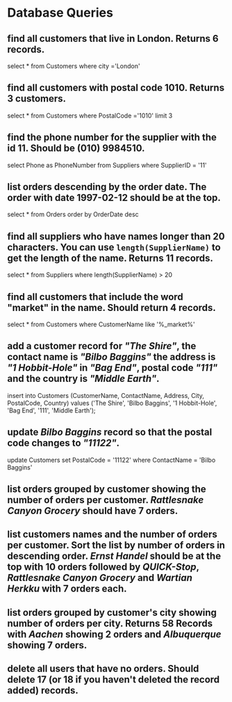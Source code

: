 # Database Queries

## find all customers that live in London. Returns 6 records.
select * from Customers where city ='London'

## find all customers with postal code 1010. Returns 3 customers.
select * from Customers where PostalCode ='1010' limit 3

## find the phone number for the supplier with the id 11. Should be (010) 9984510.
select Phone as PhoneNumber from Suppliers where SupplierID = '11'

## list orders descending by the order date. The order with date 1997-02-12 should be at the top.
select * from Orders order by OrderDate desc

## find all suppliers who have names longer than 20 characters. You can use `length(SupplierName)` to get the length of the name. Returns 11 records.
select * from Suppliers where length(SupplierName) > 20

## find all customers that include the word "market" in the name. Should return 4 records.
select * from Customers where CustomerName like '%_market%'

## add a customer record for _"The Shire"_, the contact name is _"Bilbo Baggins"_ the address is _"1 Hobbit-Hole"_ in _"Bag End"_, postal code _"111"_ and the country is _"Middle Earth"_.
insert into Customers (CustomerName, ContactName, Address, City, PostalCode, Country)
values ('The Shire', 'Bilbo Baggins', '1 Hobbit-Hole', 'Bag End', '111', 'Middle Earth');

## update _Bilbo Baggins_ record so that the postal code changes to _"11122"_.
update Customers set PostalCode = '11122' where ContactName = 'Bilbo Baggins'

## list orders grouped by customer showing the number of orders per customer. _Rattlesnake Canyon Grocery_ should have 7 orders.

## list customers names and the number of orders per customer. Sort the list by number of orders in descending order. _Ernst Handel_ should be at the top with 10 orders followed by _QUICK-Stop_, _Rattlesnake Canyon Grocery_ and _Wartian Herkku_ with 7 orders each.

## list orders grouped by customer's city showing number of orders per city. Returns 58 Records with _Aachen_ showing 2 orders and _Albuquerque_ showing 7 orders.

## delete all users that have no orders. Should delete 17 (or 18 if you haven't deleted the record added) records.
